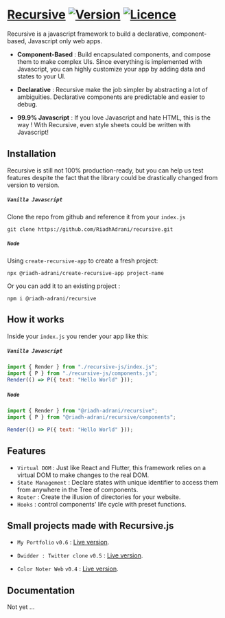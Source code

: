 # [Recursive](https://riadhadrani.github.io/recursive-website/) [![Version](https://img.shields.io/npm/v/@riadh-adrani/recursive?color=blue)](https://www.npmjs.com/package/@riadh-adrani/recursive) [![Licence](https://img.shields.io/npm/l/@riadh-adrani/recursive)](https://github.com/RiadhAdrani/recursive/issues)

Recursive is a javascript framework to build a declarative, component-based, Javascript only web apps.

-   **Component-Based** : Build encapsulated components, and compose them to make complex UIs. Since everything is implemented with Javascript, you can highly customize your app by adding data and states to your UI.

-   **Declarative** : Recursive make the job simpler by abstracting a lot of ambiguities. Declarative components are predictable and easier to debug.

-   **99.9% Javascript** : If you love Javascript and hate HTML, this is the way ! With Recursive, even style sheets could be written with Javascript!

## Installation

Recursive is still not 100% production-ready, but you can help us test features despite the fact that the library could be drastically changed from version to version.

##### `Vanilla Javascript`

Clone the repo from github and reference it from your `index.js`

```shell
git clone https://github.com/RiadhAdrani/recursive.git
```

##### `Node`

Using `create-recursive-app` to create a fresh project:

```shell
npx @riadh-adrani/create-recursive-app project-name
```

Or you can add it to an existing project :

```shell
npm i @riadh-adrani/recursive
```

## How it works

Inside your `index.js` you render your app like this:

##### `Vanilla Javascript`

```js
import { Render } from "./recursive-js/index.js";
import { P } from "./recursive-js/components.js";
Render(() => P({ text: "Hello World" }));
```

##### `Node`

```js
import { Render } from "@riadh-adrani/recursive";
import { P } from "@riadh-adrani/recursive/components";

Render(() => P({ text: "Hello World" }));
```

## Features

-   `Virtual DOM` : Just like React and Flutter, this framework relies on a virtual DOM to make changes to the real DOM.
-   `State Management` : Declare states with unique identifier to access them from anywhere in the Tree of components.
-   `Router` : Create the illusion of directories for your website.
-   `Hooks` : control components' life cycle with preset functions.

## Small projects made with Recursive.js

-   `My Portfolio` `v0.6` : [Live version](https://riadhadrani.github.io/RiadhAdrani/).

-   `Dwidder : Twitter clone` `v0.5` : [Live version](https://riadhadrani.github.io/dwidder/).

-   `Color Noter Web` `v0.4` : [Live version](https://riadhadrani.github.io/color-noter-web/).

## Documentation

Not yet ...
